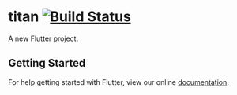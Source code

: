 # titan [![Build Status](https://travis-ci.org/murielsilveira/titan.svg?branch=master)](https://travis-ci.org/murielsilveira/titan)

A new Flutter project.

## Getting Started

For help getting started with Flutter, view our online
[documentation](https://flutter.io/).
